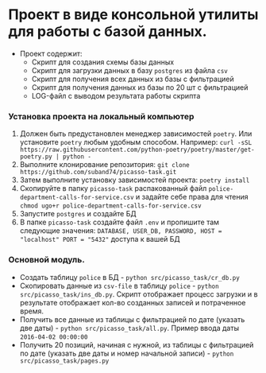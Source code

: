 # Проект в виде консольной утилиты для работы с базой данных.

- Проект содержит:
  - Скрипт для создания схемы базы данных
  - Скрипт для загрузки данных в базу `postgres` из файла `csv`
  - Скрипт для получения всех данных из базы с фильтрацией
  - Скрипт для получения данных из базы по 20 шт с фильтрацией
  - LOG-файл с выводом результата работы скрипта


### Установка проекта на локальный компьютер

1. Должен быть предустановлен менеджер зависимостей `poetry`. Или установите `poetry` любым удобным способом. 
   Например: `curl -sSL https://raw.githubusercontent.com/python-poetry/poetry/master/get-poetry.py | python -` 
2. Выполните клонирование репозитория: `git clone https://github.com/suband74/picasso-task.git`
3. Затем выполните установку зависимостей проекта: `poetry install`
4. Скопируйте в папку `picasso-task` распакованный файл `police-department-calls-for-service.csv` и задайте себе права для чтения `chmod ugo+r police-department-calls-for-service.csv`
5. Запустите `postgres` и создайте БД
6. В папке `picasso-task` создайте файл `.env` и пропишите там следующие значения: `DATABASE, USER_DB, PASSWORD, HOST = "localhost" PORT = "5432"` доступа к вашей БД 


### Основной модуль.

- Создать таблицу `police` в БД - `python src/picasso_task/cr_db.py`
- Скопировать данные из `csv-file` в таблицу `police` - `python src/picasso_task/ins_db.py`. Скрипт отображает процесс загрузки и в результате отображает кол-во созданных записей и потраченное время.
- Получить все данные из таблицы с фильтрацией по дате (указать две даты) - `python src/picasso_task/all.py`. Пример ввода даты `2016-04-02 00:00:00`
- Получить 20 позиций, начиная с нужной, из таблицы с фильтрацией по дате (указать две даты и номер начальной записи) - `python src/picasso_task/pages.py`
   